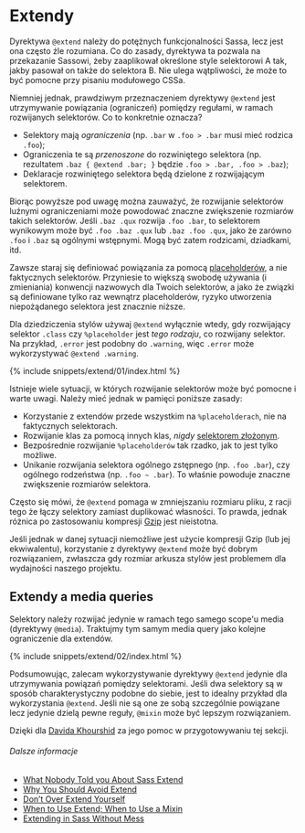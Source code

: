 
# Extendy

Dyrektywa `@extend` należy do potężnych funkcjonalności Sassa, lecz jest ona często źle rozumiana. Co do zasady, dyrektywa ta pozwala na przekazanie Sassowi, żeby zaaplikował określone style selektorowi A tak, jakby pasował on także do selektora B. Nie ulega wątpliwości, że może to być pomocne przy pisaniu modułowego CSSa.

Niemniej jednak, prawdziwym przeznaczeniem dyrektywy `@extend` jest utrzymywanie powiązania (ograniczeń) pomiędzy regułami, w ramach rozwijanych selektorów. Co to konkretnie oznacza?

- Selektory mają *ograniczenia* (np. `.bar` w `.foo > .bar` musi mieć rodzica `.foo`);
- Ograniczenia te są *przenoszone* do rozwiniętego selektora (np. rezultatem `.baz { @extend .bar; }` będzie `.foo > .bar, .foo > .baz`);
- Deklaracje rozwiniętego selektora będą dzielone z rozwijającym selektorem.

Biorąc powyższe pod uwagę można zauważyć, że rozwijanie selektorów luźnymi ograniczeniami może powodować znaczne zwiększenie rozmiarów takich selektorów. Jeśli `.baz .qux` rozwija `.foo .bar`, to selektorem wynikowym może być `.foo .baz .qux` lub `.baz .foo .qux`, jako że zarówno `.foo` i `.baz` są ogólnymi wstępnymi. Mogą być zatem rodzicami, dziadkami, itd.

Zawsze staraj się definiować powiązania za pomocą [placeholderów](http://www.sitepoint.com/sass-reference/placeholders/), a nie faktycznych selektorów. Przyniesie to większą swobodę używania (i zmieniania) konwencji nazwowych dla Twoich selektorów, a jako że związki są definiowane tylko raz wewnątrz placeholderów, ryzyko utworzenia niepożądanego selektora jest znacznie niższe.

Dla dziedziczenia stylów używaj `@extend` wyłącznie wtedy, gdy rozwijający selektor `.class` czy `%placeholder` jest _tego rodzaju_, co rozwijany selektor. Na przykład, `.error` jest podobny do `.warning`, więc `.error` może wykorzystywać `@extend .warning`.

{% include snippets/extend/01/index.html %}

Istnieje wiele sytuacji, w których rozwijanie selektorów może być pomocne i warte uwagi. Należy mieć jednak w pamięci poniższe zasady:

* Korzystanie z extendów przede wszystkim na `%placeholderach`, nie na faktycznych selektorach.
* Rozwijanie klas za pomocą innych klas, _nigdy_ [selektorem złożonym](http://www.w3.org/TR/selectors4/#syntax).
* Bezpośrednie rozwijanie `%placeholderów` tak rzadko, jak to jest tylko możliwe.
* Unikanie rozwijania selektora ogólnego zstępnego (np. `.foo .bar`), czy ogólnego rodzeństwa (np. `.foo ~ .bar`). To właśnie powoduje znaczne zwiększenie rozmiarów selektora.

<div class="note">
  <p>Często się mówi, że <code>@extend</code> pomaga w zmniejszaniu rozmiaru pliku, z racji tego że łączy selektory zamiast duplikować własności. To prawda, jednak różnica po zastosowaniu kompresji <a href="http://en.wikipedia.org/wiki/Gzip">Gzip</a> jest nieistotna.</p>
  <p>Jeśli jednak w danej sytuacji niemożliwe jest użycie kompresji Gzip (lub jej ekwiwalentu), korzystanie z dyrektywy <code>@extend</code> może być dobrym rozwiązaniem, zwłaszcza gdy rozmiar arkusza stylów jest problemem dla wydajności naszego projektu.</p>
</div>

## Extendy a media queries

Selektory należy rozwijać jedynie w ramach tego samego scope'u media (dyrektywy `@media`). Traktujmy tym samym media query jako kolejne ograniczenie dla extendów.

{% include snippets/extend/02/index.html %}

Podsumowując, zalecam wykorzystywanie dyrektywy `@extend` jedynie dla utrzymywania powiązań pomiędzy selektorami. Jeśli dwa selektory są w sposób charakterystyczny podobne do siebie, jest to idealny przykład dla wykorzystania `@extend`. Jeśli nie są one ze sobą szczególnie powiązane lecz jedynie dzielą pewne reguły, `@mixin` może być lepszym rozwiązaniem.

<div class="note">
  <p>Dzięki dla <a href="https://twitter.com/davidkpiano">Davida Khourshid</a> za jego pomoc w przygotowywaniu tej sekcji.</p>
</div>

###### Dalsze informacje

* [What Nobody Told you About Sass Extend](http://www.sitepoint.com/sass-extend-nobody-told-you/)
* [Why You Should Avoid Extend](http://www.sitepoint.com/avoid-sass-extend/)
* [Don’t Over Extend Yourself](http://pressupinc.com/blog/2014/11/dont-overextend-yourself-in-sass/)
* [When to Use Extend; When to Use a Mixin](http://csswizardry.com/2014/11/when-to-use-extend-when-to-use-a-mixin/)
* [Extending in Sass Without Mess](http://www.smashingmagazine.com/2015/05/04/extending-in-sass-without-mess/)
